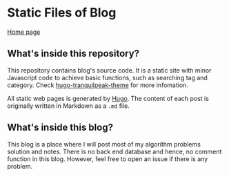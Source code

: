 # Static Files of Blog

[Home page](https://yy-zhou.github.io)

## What's inside this repository?

This repository contains blog's source code. It is a static site with minor Javascript code to achieve basic functions, such as searching tag and category. Check [hugo-tranquilpeak-theme](https://github.com/kakawait/hugo-tranquilpeak-theme/blob/master/docs/user.md#tranquilpeak-configuration) for more infomation.

All static web pages is generated by [Hugo](https://gohugo.io). The content of each post is originally written in Markdown as a `.md` file.

## What's inside this blog?

This blog is a place where I will post most of my algorithm problems solution and notes. There is no back end database and hence, no comment function in this blog. However, feel free to open an issue if there is any problem.

